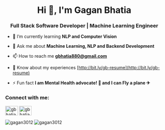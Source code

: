 <h1 align="center">Hi 👋, I'm Gagan Bhatia</h1>
<h3 align="center">Full Stack Software Developer | Machine Learning Engineer</h3>

- 🌱 I’m currently learning **NLP and Computer Vision**

- 💬 Ask me about **Machine Learning, NLP and Backend Development**

- 📫 How to reach me **gbhatia880@gmail.com**

- 📄 Know about my experiences [http://bit.ly/gb-resume](http://bit.ly/gb-resume)

- ⚡ Fun fact **I am Mental Health advocate! 🧠 and I can Fly a plane ✈**

<h3 align="left">Connect with me:</h3>
<p align="left">
<a href="https://twitter.com/gbhatia30" target="blank"><img align="center" src="https://cdn.jsdelivr.net/npm/simple-icons@3.0.1/icons/twitter.svg" alt="gbhatia30" height="30" width="40" /></a>
<a href="https://linkedin.com/in/gbhatia30" target="blank"><img align="center" src="https://cdn.jsdelivr.net/npm/simple-icons@3.0.1/icons/linkedin.svg" alt="gbhatia30" height="30" width="40" /></a>
</p>

<p><img align="left" src="https://github-readme-stats.vercel.app/api/top-langs?username=gagan3012&show_icons=true&locale=en&layout=compact" alt="gagan3012" /></p>

<p><img align="center" src="https://github-readme-stats.vercel.app/api?username=gagan3012&show_icons=true&locale=en" alt="gagan3012" /></p>

